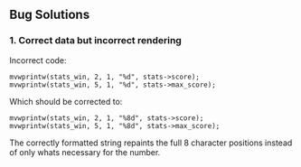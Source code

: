 ## Bug Solutions
### 1. Correct data but incorrect rendering
Incorrect code:
```
mvwprintw(stats_win, 2, 1, "%d", stats->score);
mvwprintw(stats_win, 5, 1, "%d", stats->max_score);
```
Which should be corrected to:
```
mvwprintw(stats_win, 2, 1, "%8d", stats->score);
mvwprintw(stats_win, 5, 1, "%8d", stats->max_score);
```
The correctly formatted string repaints the full 8 character positions instead of only whats necessary for the number.
